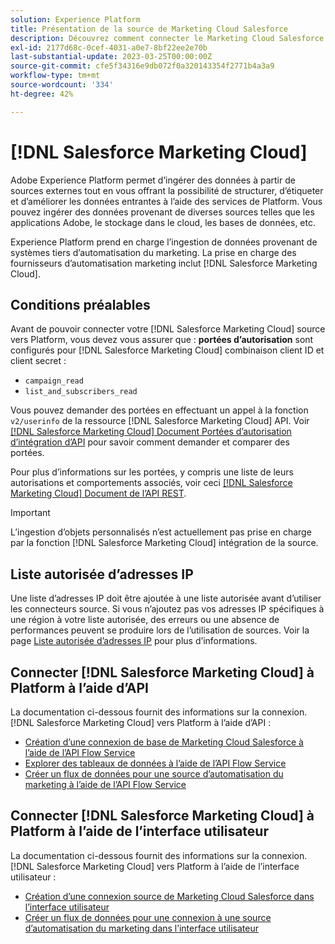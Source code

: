 ```yaml
---
solution: Experience Platform
title: Présentation de la source de Marketing Cloud Salesforce
description: Découvrez comment connecter le Marketing Cloud Salesforce à Adobe Experience Platform à l’aide des API ou de l’interface utilisateur.
exl-id: 2177d68c-0cef-4031-a0e7-8bf22ee2e70b
last-substantial-update: 2023-03-25T00:00:00Z
source-git-commit: cfe5f34316e9db072f0a320143354f2771b4a3a9
workflow-type: tm+mt
source-wordcount: '334'
ht-degree: 42%

---
```


# [!DNL Salesforce Marketing Cloud]

Adobe Experience Platform permet d’ingérer des données à partir de sources externes tout en vous offrant la possibilité de structurer, d’étiqueter et d’améliorer les données entrantes à l’aide des services de Platform. Vous pouvez ingérer des données provenant de diverses sources telles que les applications Adobe, le stockage dans le cloud, les bases de données, etc.

Experience Platform prend en charge l’ingestion de données provenant de systèmes tiers d’automatisation du marketing. La prise en charge des fournisseurs d’automatisation marketing inclut [!DNL Salesforce Marketing Cloud].

## Conditions préalables

Avant de pouvoir connecter votre [!DNL Salesforce Marketing Cloud] source vers Platform, vous devez vous assurer que : **portées d’autorisation** sont configurés pour [!DNL Salesforce Marketing Cloud] combinaison client ID et client secret :

* `campaign_read`
* `list_and_subscribers_read`

Vous pouvez demander des portées en effectuant un appel à la fonction `v2/userinfo` de la ressource [!DNL Salesforce Marketing Cloud] API. Voir [[!DNL Salesforce Marketing Cloud] Document Portées d’autorisation d’intégration d’API](<https://developer.salesforce.com/docs/marketing/marketing-cloud/guide/data-access-permissions.html>) pour savoir comment demander et comparer des portées.

Pour plus d’informations sur les portées, y compris une liste de leurs autorisations et comportements associés, voir ceci [[!DNL Salesforce Marketing Cloud] Document de l’API REST](<https://developer.salesforce.com/docs/marketing/marketing-cloud/guide/rest-permissions-and-scopes.html>).

>[!IMPORTANT]
>
>L’ingestion d’objets personnalisés n’est actuellement pas prise en charge par la fonction [!DNL Salesforce Marketing Cloud] intégration de la source.

## Liste autorisée d’adresses IP

Une liste d’adresses IP doit être ajoutée à une liste autorisée avant d’utiliser les connecteurs source. Si vous n’ajoutez pas vos adresses IP spécifiques à une région à votre liste autorisée, des erreurs ou une absence de performances peuvent se produire lors de l’utilisation de sources. Voir la page [Liste autorisée d’adresses IP](../../ip-address-allow-list.md) pour plus d’informations.

## Connecter [!DNL Salesforce Marketing Cloud] à Platform à l’aide d’API

La documentation ci-dessous fournit des informations sur la connexion. [!DNL Salesforce Marketing Cloud] vers Platform à l’aide d’API :

* [Création d’une connexion de base de Marketing Cloud Salesforce à l’aide de l’API Flow Service](../../tutorials/api/create/marketing-automation/salesforce-marketing-cloud.md)
* [Explorer des tableaux de données à l’aide de l’API Flow Service](../../tutorials/api/explore/tabular.md)
* [Créer un flux de données pour une source d’automatisation du marketing à l’aide de l’API Flow Service](../../tutorials/api/collect/marketing-automation.md)

## Connecter [!DNL Salesforce Marketing Cloud] à Platform à l’aide de l’interface utilisateur

La documentation ci-dessous fournit des informations sur la connexion. [!DNL Salesforce Marketing Cloud] vers Platform à l’aide de l’interface utilisateur :

* [Création d’une connexion source de Marketing Cloud Salesforce dans l’interface utilisateur](../../tutorials/ui/create/marketing-automation/salesforce-marketing-cloud.md)
* [Créer un flux de données pour une connexion à une source d’automatisation du marketing dans l’interface utilisateur](../../tutorials/ui/dataflow/marketing-automation.md)
